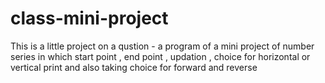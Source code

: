 # class-mini-project

This is a little project on a qustion - a program of a mini project of number series in which start point , end point , updation , choice for horizontal or vertical print and also taking choice for forward and reverse
